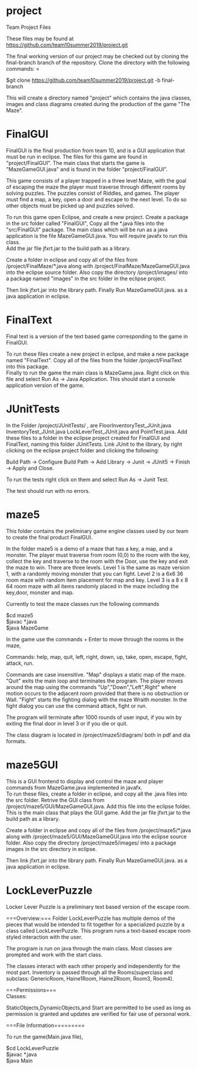 # project
Team Project Files <BR>

These files may be found at https://github.com/team10summer2019/project.git <BR>

The final working version of our project may be checked out by cloning the final-branch branch of the repository.  Clone the directory with the following commands: <<BR>

$git clone https://github.com/team10summer2019/project.git -b final-branch  <BR>

This will create a directory named "project" which contains the java classes, images and class diagrams created during the production of the game "The Maze".  <BR>

# FinalGUI 

FinalGUI is the final production from team 10, and is a GUI application that must be run in eclipse.   The files for this game are found in "project/FinalGUI".
The main class that starts the game is "MazeGameGUI.java" and is found in the folder "project/FinalGUI". <BR>

This game consists of a player trapped in a three level Maze, with the goal of escaping the maze the player must traverse through different rooms by solving puzzles. 
The puzzles consist of Riddles, and games.  The player must find a map, a key, open a door and escape to the next level.  To do so other objects must be picked up and puzzles solved.<BR>

To run this game open Eclipse, and create a new project. Create a package in the src folder called "FinalGUI", Copy all the *.java files into the "src/FinalGUI" package. 
The main class which will be run as a java application is the file MazeGameGUI.java.  You will require javafx to run this class.  
Add the jar file jfxrt.jar to the build path as a library.<BR>

Create a folder in eclipse and copy all of the files from /project/FinalMaze/*.java  along with /project/FinalMaze/MazeGameGUI.java 
into the eclipse source folder. Also copy the directory /project/images/ into a package named "images" in the src folder in the eclipse project. <BR> 

Then link jfxrt.jar into the library path.  Finally Run MazeGameGUI.java. as a java application in eclipse. <BR>

# FinalText
Final text is a version of the text based game corresponding to the game in FinalGUI.<BR>

To run these files create a new project in eclipse, and make a new package named "FinalText".  Copy all of the files from the folder /project/FinalText into this package. <BR>
Finally to run the game the main class is MazeGame.java.  Right click on this file and select Run As -> Java Application. This should start a console application version of the game.<BR> 

# JUnitTests

In the Folder /project/JUnitTests/ , are FloorInventoryTest_JUnit.java  InventoryTest_JUnit.java  LockLeverTest_JUnit.java and PointTest.java. Add these files to a folder
in the eclipse project created for FinalGUI and FinalText, naming this folder JUnitTests.   Link JUnit to the library, by right clicking on the eclipse project folder and clicking the following:<BR>

Build Path -> Configure Build Path -> Add Library  -> Junit -> JUnit5 -> Finish -> Apply and Close.<BR>

To run the tests right click on them and select Run As -> Junit Test. <BR> 

The test should run with no errors.  <BR>

# maze5
This folder contains the preliminary game engine classes used by our team to create the final product FinalGUI. <BR>

In the folder maze5 is a demo of a maze that has a key, a map, and a monster. The player must traverse from room (0,0) to the room 
with the key, collect the key and traverse to the room with the Door, use the key and exit the maze to win.  There are three levels.
Level 1 is the same as maze version 1, with a randomly moving monster that you can fight.   Level 2 is a 6x6 36 room maze with random item placement for map and key.
Level 3 is a 8 x 8 64 room maze with all items randomly placed in the maze including the key,door, monster and map. <BR>

Currently to test the maze classes run the following commands <BR>

$cd maze5 <BR>
$javac *.java <BR>
$java MazeGame <BR>

In the game use the commands + Enter to move through the rooms in the maze, <BR>

Commands:  help, map, quit, left, right, down, up, take, open, escape, fight, attack, run. <BR>

Commands are case insensitive. "Map" displays a static map of the maze. "Quit" exits the main loop and 
terminates the program. The player moves around the map using the commands "Up","Down","Left",Right" where 
motion occurs to the adjacent room provided that there is no obstruction or Wall.
"Fight" starts the fighting dialog with the maze Wraith monster. In the fight dialog you can use the command attack, fight or run.  <BR>

The program will terminate after 1000 rounds of user input, if you win by exiting the final door in level 3 or if you die or quit. <BR>

The class diagram is located in /project/maze5/diagram/ both in pdf and dia formats. <BR>

# maze5GUI
This is a GUI frontend to display and control the maze and player commands from MazeGame.java implemented in javafx.  
To run these files, create a folder in eclipse, and copy all the .java files into the src folder. 
Retrive the GUI class from /project/maze5/GUI/MazeGameGUI.java. Add this file into the eclipse folder.  This is the main class that plays the GUI game. 
Add the jar file jfxrt.jar to the build path as a library.<BR>

Create a folder in eclipse and copy all of the files from /project/maze5/*.java  along with /project/maze5/GUI/MazeGameGUI.java 
into the eclipse source folder. Also copy the directory /project/maze5/images/ into a package images in the src directory in eclipse. <BR> 

Then link jfxrt.jar into the library path.  Finally Run MazeGameGUI.java. as a java application in eclipse. <BR>


# LockLeverPuzzle
Locker Lever Puzzle is a preliminary text based version of the escape room.<BR> 

===Overview:===
Folder LockLeverPuzzle has multiple demos of the pieces that would be intended to fit together for a specialized puzzle by a class called LockLeverPuzzle. 
This program runs a text-based escape room styled interaction with the user. <BR>

The program is run on java through the main class.
Most classes are prompted and work with the start class.<BR>

The classes interact with each other properly and independently for the most part. 
Inventory is passed through all the Rooms(superclass and subclass: GenericRoom, Haine1Room, Haine2Room, Room3, Room4).<BR>

===Permissions=== <BR>
Classes: 

StaticObjects,DynamicObjects,and Start 
are permitted to be used as long as permission is granted and updates are verified for fair use of personal work. <BR>

===File Information========= <BR>

To run the game(Main.java file),<BR>

$cd LockLeverPuzzle <BR>
$javac *.java  <BR>
$java Main <BR>
